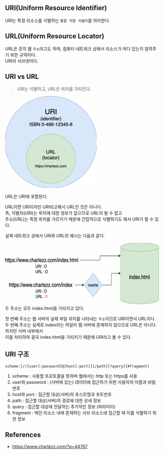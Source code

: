 ## URI(Uniform Resource Identifier)
URI는 특정 리소스를 식별하는 `통합 자원 식별자`를 의미한다.

## URL(Uniform Resource Locator)
URL은 흔히 웹 `주소`라고도 하며, 컴퓨터 네트워크 상에서 리소스가 어디 있는지 알려주기 위한 규약이다.<br>
URI의 서브넷이다.

## URI vs URL
> URI는 식별하고, URL은 위치를 가리킨다.

<img src="https://github.com/yuwltn/yuwltn/blob/main/photo/URIURL.PNG" width="300" height="300" >

URL은 URI에 포함된다.

URL이면 URI이지만 URI라고해서 URL인 것은 아니다.<br>
즉, 식별자(URI)는 위치에 대한 정보가 없으므로 URL이 될 수 없고 <br>
주소(URL)는 특정 위치를 가르키기 때문에 간접적으로 식별하기도 해서 URI가 될 수 있다.

실제 네트워크 상에서 URI와 URL의 예시는 다음과 같다.

<img src="https://github.com/yuwltn/yuwltn/blob/main/photo/URI.PNG" width="700" height="200" >
두 주소는 모두 index.html을 가리키고 있다.

첫 번째 주소는 웹 서버의 실제 파일 위치를 나타내는 `주소`이므로 URI이면서 URL이다.<br>
두 번째 주소는 실제로 index라는 파일이 웹 서버에 존재하지 않으므로 URL은 아니다. 하지만 서버 내부에서<br>
이를 처리하여 결국 index.html을 가리키기 때문에 URI라고 볼 수 있다.

## URI 구조
```
scheme:[//[user[:password]@]host[:port]][/path][?query][#fragment]
```

1. scheme : 사용할 프로토콜을 뜻하며 웹에서는 http 또는 https를 사용
2. user와 password : (서버에 있는) 데이터에 접근하기 위한 사용자의 이름과 비밀번호
3. host와 port : 접근할 대상(서버)의 호스트명과 포트번호
4. path : 접근할 대상(서버)의 경로에 대한 상세 정보
5. query : 접근할 대상에 전달하는 추가적인 정보 (파라미터)
6. fragment : 메인 리소스 내에 존재하는 서브 리소스에 접근할 때 이를 식별하기 위한 정보

## References
* https://www.charlezz.com/?p=44767
